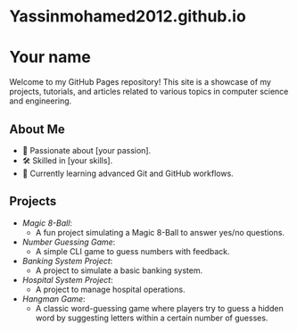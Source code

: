 # Yassinmohamed2012.github.io
# Your name

Welcome to my GitHub Pages repository! This site is a showcase of my projects, tutorials, and articles related to various topics in computer science and engineering.

## About Me
- 🚀 Passionate about [your passion].
- 🛠 Skilled in [your skills].
- 🌱 Currently learning advanced Git and GitHub workflows.

## Projects
- *Magic 8-Ball*:
  - A fun project simulating a Magic 8-Ball to answer yes/no questions.
- *Number Guessing Game*:
  - A simple CLI game to guess numbers with feedback.
- *Banking System Project*:
  - A project to simulate a basic banking system.
- *Hospital System Project*:
  - A project to manage hospital operations.
- *Hangman Game*:
  - A classic word-guessing game where players try to guess a hidden word by suggesting letters within a certain number of guesses.
